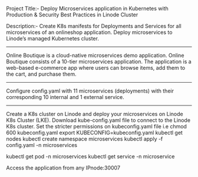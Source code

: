 Project Title:- Deploy Microservices application in Kubernetes with Production & Security Best Practices in Linode Cluster

Description:- Create K8s manifests for Deployments and Services for all microservices of an onlineshop application.
               Deploy microservices to Linode’s managed Kubernetes cluster.
               
               
-----------------------------------------------------------------------------------------------------------------------------------------------------
Online Boutique is a cloud-native microservices demo application. Online Boutique consists of a 10-tier microservices application. The application is a web-based e-commerce app where users can browse items, add them to the cart, and purchase them.

-----------------------------------------------------------------------------------------------------------------------------------------------------
Configure config.yaml with 11 microservices (deployments) with their corresponding 10 internal and 1 external service.

------------------------------------------------------------------------------------------------------------------------------------------------------
Create a K8s cluster on Linode and deploy your microservices on Linode K8s Cluster (LKE).
Download kube-config.yaml file to connect to the Linode K8s cluster.
Set the stricter permissions on kubeconfig.yaml file i.e chmod 600 kubeconfig.yaml
export KUBECONFIG=kubeconfig.yaml
kubectl get nodes
kubectl create namespace microservices
kubectl apply -f config.yaml -n microservices

kubectl get pod -n microservices
kubectl get service -n microservice

Access the application from any IPnode:30007
